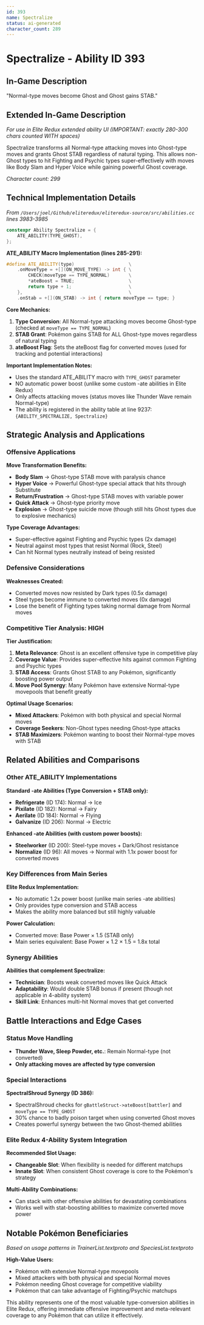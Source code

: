 ```yaml
---
id: 393
name: Spectralize
status: ai-generated
character_count: 289
---
```


# Spectralize - Ability ID 393

## In-Game Description
"Normal-type moves become Ghost and Ghost gains STAB."

## Extended In-Game Description
*For use in Elite Redux extended ability UI (IMPORTANT: exactly 280-300 chars counted WITH spaces)*

Spectralize transforms all Normal-type attacking moves into Ghost-type moves and grants Ghost STAB regardless of natural typing. This allows non-Ghost types to hit Fighting and Psychic types super-effectively with moves like Body Slam and Hyper Voice while gaining powerful Ghost coverage.

*Character count: 299*

## Technical Implementation Details
*From `/Users/joel/Github/eliteredux/eliteredux-source/src/abilities.cc` lines 3983-3985*

```cpp
constexpr Ability Spectralize = {
    ATE_ABILITY(TYPE_GHOST),
};
```

**ATE_ABILITY Macro Implementation (lines 285-291):**
```cpp
#define ATE_ABILITY(type)                    \
    .onMoveType = +[](ON_MOVE_TYPE) -> int { \
        CHECK(moveType == TYPE_NORMAL)       \
        *ateBoost = TRUE;                    \
        return type + 1;                     \
    },                                       \
    .onStab = +[](ON_STAB) -> int { return moveType == type; }
```

**Core Mechanics:**
1. **Type Conversion**: All Normal-type attacking moves become Ghost-type (checked at `moveType == TYPE_NORMAL`)
2. **STAB Grant**: Pokémon gains STAB for ALL Ghost-type moves regardless of natural typing
3. **ateBoost Flag**: Sets the ateBoost flag for converted moves (used for tracking and potential interactions)

**Important Implementation Notes:**
- Uses the standard ATE_ABILITY macro with `TYPE_GHOST` parameter
- NO automatic power boost (unlike some custom -ate abilities in Elite Redux)
- Only affects attacking moves (status moves like Thunder Wave remain Normal-type)
- The ability is registered in the ability table at line 9237: `{ABILITY_SPECTRALIZE, Spectralize}`

## Strategic Analysis and Applications

### Offensive Applications
**Move Transformation Benefits:**
- **Body Slam** → Ghost-type STAB move with paralysis chance
- **Hyper Voice** → Powerful Ghost-type special attack that hits through Substitute
- **Return/Frustration** → Ghost-type STAB moves with variable power
- **Quick Attack** → Ghost-type priority move
- **Explosion** → Ghost-type suicide move (though still hits Ghost types due to explosive mechanics)

**Type Coverage Advantages:**
- Super-effective against Fighting and Psychic types (2x damage)
- Neutral against most types that resist Normal (Rock, Steel)
- Can hit Normal types neutrally instead of being resisted

### Defensive Considerations
**Weaknesses Created:**
- Converted moves now resisted by Dark types (0.5x damage)
- Steel types become immune to converted moves (0x damage)
- Lose the benefit of Fighting types taking normal damage from Normal moves

### Competitive Tier Analysis: HIGH

**Tier Justification:**
1. **Meta Relevance**: Ghost is an excellent offensive type in competitive play
2. **Coverage Value**: Provides super-effective hits against common Fighting and Psychic types
3. **STAB Access**: Grants Ghost STAB to any Pokémon, significantly boosting power output
4. **Move Pool Synergy**: Many Pokémon have extensive Normal-type movepools that benefit greatly

**Optimal Usage Scenarios:**
- **Mixed Attackers**: Pokémon with both physical and special Normal moves
- **Coverage Seekers**: Non-Ghost types needing Ghost-type attacks
- **STAB Maximizers**: Pokémon wanting to boost their Normal-type moves with STAB

## Related Abilities and Comparisons

### Other ATE_ABILITY Implementations
**Standard -ate Abilities (Type Conversion + STAB only):**
- **Refrigerate** (ID 174): Normal → Ice
- **Pixilate** (ID 182): Normal → Fairy  
- **Aerilate** (ID 184): Normal → Flying
- **Galvanize** (ID 206): Normal → Electric

**Enhanced -ate Abilities (with custom power boosts):**
- **Steelworker** (ID 200): Steel-type moves + Dark/Ghost resistance
- **Normalize** (ID 96): All moves → Normal with 1.1x power boost for converted moves

### Key Differences from Main Series
**Elite Redux Implementation:**
- No automatic 1.2x power boost (unlike main series -ate abilities)
- Only provides type conversion and STAB access
- Makes the ability more balanced but still highly valuable

**Power Calculation:**
- Converted move: Base Power × 1.5 (STAB only)
- Main series equivalent: Base Power × 1.2 × 1.5 = 1.8x total

### Synergy Abilities
**Abilities that complement Spectralize:**
- **Technician**: Boosts weak converted moves like Quick Attack
- **Adaptability**: Would double STAB bonus if present (though not applicable in 4-ability system)
- **Skill Link**: Enhances multi-hit Normal moves that get converted

## Battle Interactions and Edge Cases

### Status Move Handling
- **Thunder Wave, Sleep Powder, etc.**: Remain Normal-type (not converted)
- **Only attacking moves are affected by type conversion**

### Special Interactions
**SpectralShroud Synergy (ID 386):**
- SpectralShroud checks for `gBattleStruct->ateBoost[battler]` and `moveType == TYPE_GHOST`
- 30% chance to badly poison target when using converted Ghost moves
- Creates powerful synergy between the two Ghost-themed abilities

### Elite Redux 4-Ability System Integration
**Recommended Slot Usage:**
- **Changeable Slot**: When flexibility is needed for different matchups
- **Innate Slot**: When consistent Ghost coverage is core to the Pokémon's strategy

**Multi-Ability Combinations:**
- Can stack with other offensive abilities for devastating combinations
- Works well with stat-boosting abilities to maximize converted move power

## Notable Pokémon Beneficiaries
*Based on usage patterns in TrainerList.textproto and SpeciesList.textproto*

**High-Value Users:**
- Pokémon with extensive Normal-type movepools
- Mixed attackers with both physical and special Normal moves
- Pokémon needing Ghost coverage for competitive viability
- Pokémon that can take advantage of Fighting/Psychic matchups

This ability represents one of the most valuable type-conversion abilities in Elite Redux, offering immediate offensive improvement and meta-relevant coverage to any Pokémon that can utilize it effectively.